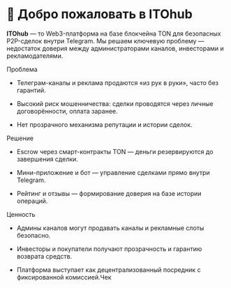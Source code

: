 # 👋 Добро пожаловать в ITOhub

**ITOhub** — то Web3-платформа на базе блокчейна TON для безопасных P2P-сделок внутри Telegram.
Мы решаем ключевую проблему — недостаток доверия между администраторами каналов, инвесторами и рекламодателями.

Проблема

- Телеграм-каналы и реклама продаются «из рук в руки», часто без гарантий.

- Высокий риск мошенничества: сделки проводятся через личные договорённости, оплата заранее.

- Нет прозрачного механизма репутации и истории сделок.

Решение

- Escrow через смарт-контракты TON — деньги резервируются до завершения сделки.

- Мини-приложение и бот — управление сделками прямо внутри Telegram.

- Рейтинг и отзывы — формирование доверия на базе истории операций.

Ценность

- Админы каналов могут продавать каналы и рекламные слоты безопасно.

- Инвесторы и покупатели получают прозрачность и гарантию возврата средств.

- Платформа выступает как децентрализованный посредник с фиксированной комиссией.Чек